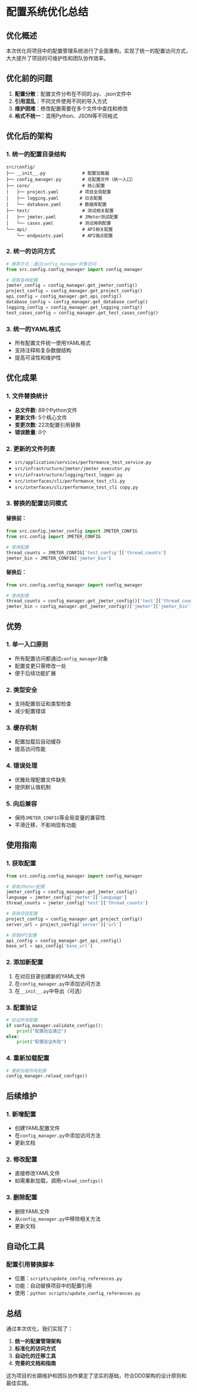 # 配置系统优化总结

## 优化概述

本次优化将项目中的配置管理系统进行了全面重构，实现了统一的配置访问方式，大大提升了项目的可维护性和团队协作效率。

## 优化前的问题

1. **配置分散**：配置文件分布在不同的.py、.json文件中
2. **引用混乱**：不同文件使用不同的导入方式
3. **维护困难**：修改配置需要在多个文件中查找和修改
4. **格式不统一**：混用Python、JSON等不同格式

## 优化后的架构

### 1. 统一的配置目录结构
```
src/config/
├── __init__.py              # 配置加载器
├── config_manager.py        # 总配置文件（统一入口）
├── core/                    # 核心配置
│   ├── project.yaml        # 项目全局配置
│   ├── logging.yaml        # 日志配置
│   └── database.yaml       # 数据库配置
├── test/                    # 测试相关配置
│   ├── jmeter.yaml         # JMeter测试配置
│   └── cases.yaml          # 测试用例配置
└── api/                     # API相关配置
    └── endpoints.yaml       # API端点配置
```

### 2. 统一的访问方式
```python
# 推荐方式：通过config_manager对象访问
from src.config.config_manager import config_manager

# 获取各种配置
jmeter_config = config_manager.get_jmeter_config()
project_config = config_manager.get_project_config()
api_config = config_manager.get_api_config()
database_config = config_manager.get_database_config()
logging_config = config_manager.get_logging_config()
test_cases_config = config_manager.get_test_cases_config()
```

### 3. 统一的YAML格式
- 所有配置文件统一使用YAML格式
- 支持注释和复杂数据结构
- 提高可读性和维护性

## 优化成果

### 1. 文件替换统计
- **总文件数**: 89个Python文件
- **更新文件**: 5个核心文件
- **变更次数**: 22次配置引用替换
- **错误数量**: 0个

### 2. 更新的文件列表
- `src/application/services/performance_test_service.py`
- `src/infrastructure/jmeter/jmeter_executor.py`
- `src/infrastructure/logging/test_logger.py`
- `src/interfaces/cli/performance_test_cli.py`
- `src/interfaces/cli/performance_test_cli copy.py`

### 3. 替换的配置访问模式

#### 替换前：
```python
from src.config.jmeter_config import JMETER_CONFIG
from src.config import JMETER_CONFIG

# 使用配置
thread_counts = JMETER_CONFIG['test_config']['thread_counts']
jmeter_bin = JMETER_CONFIG['jmeter_bin']
```

#### 替换后：
```python
from src.config.config_manager import config_manager

# 使用配置
thread_counts = config_manager.get_jmeter_config()['test']['thread_counts']
jmeter_bin = config_manager.get_jmeter_config()['jmeter']['jmeter_bin']
```

## 优势

### 1. 单一入口原则
- 所有配置访问都通过`config_manager`对象
- 配置变更只需修改一处
- 便于后续功能扩展

### 2. 类型安全
- 支持配置验证和类型检查
- 减少配置错误

### 3. 缓存机制
- 配置加载后自动缓存
- 提高访问性能

### 4. 错误处理
- 优雅处理配置文件缺失
- 提供默认值机制

### 5. 向后兼容
- 保持`JMETER_CONFIG`等全局变量的兼容性
- 平滑迁移，不影响现有功能

## 使用指南

### 1. 获取配置
```python
from src.config.config_manager import config_manager

# 获取JMeter配置
jmeter_config = config_manager.get_jmeter_config()
language = jmeter_config['jmeter']['language']
thread_counts = jmeter_config['test']['thread_counts']

# 获取项目配置
project_config = config_manager.get_project_config()
server_url = project_config['server']['url']

# 获取API配置
api_config = config_manager.get_api_config()
base_url = api_config['base_url']
```

### 2. 添加新配置
1. 在对应目录创建新的YAML文件
2. 在`config_manager.py`中添加访问方法
3. 在`__init__.py`中导出（可选）

### 3. 配置验证
```python
# 验证所有配置
if config_manager.validate_configs():
    print("配置验证通过")
else:
    print("配置验证失败")
```

### 4. 重新加载配置
```python
# 重新加载所有配置
config_manager.reload_configs()
```

## 后续维护

### 1. 新增配置
- 创建YAML配置文件
- 在`config_manager.py`中添加访问方法
- 更新文档

### 2. 修改配置
- 直接修改YAML文件
- 如需重新加载，调用`reload_configs()`

### 3. 删除配置
- 删除YAML文件
- 从`config_manager.py`中移除相关方法
- 更新文档

## 自动化工具

### 配置引用替换脚本
- 位置：`scripts/update_config_references.py`
- 功能：自动替换项目中的配置引用
- 使用：`python scripts/update_config_references.py`

## 总结

通过本次优化，我们实现了：
1. **统一的配置管理架构**
2. **标准化的访问方式**
3. **自动化的迁移工具**
4. **完善的文档和指南**

这为项目的长期维护和团队协作奠定了坚实的基础，符合DDD架构的设计原则和最佳实践。 